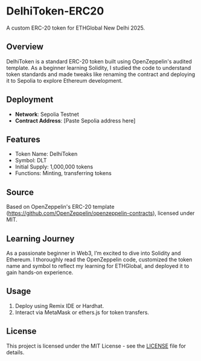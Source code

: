 # DelhiToken-ERC20

 A custom ERC-20 token for ETHGlobal New Delhi 2025.

 ## Overview
 DelhiToken is a standard ERC-20 token built using OpenZeppelin's audited template. As a beginner learning Solidity, I studied the code to understand token standards and made tweaks like renaming the contract and deploying it to Sepolia to explore Ethereum development.

 ## Deployment
 - **Network**: Sepolia Testnet
 - **Contract Address**: [Paste Sepolia address here]

 ## Features
 - Token Name: DelhiToken
 - Symbol: DLT
 - Initial Supply: 1,000,000 tokens
 - Functions: Minting, transferring tokens

 ## Source
 Based on OpenZeppelin's ERC-20 template (https://github.com/OpenZeppelin/openzeppelin-contracts), licensed under MIT.

 ## Learning Journey
 As a passionate beginner in Web3, I’m excited to dive into Solidity and Ethereum. I thoroughly read the OpenZeppelin code, customized the token name and symbol to reflect my learning for ETHGlobal, and deployed it to gain hands-on experience.

 ## Usage
 1. Deploy using Remix IDE or Hardhat.
 2. Interact via MetaMask or ethers.js for token transfers.

 ## License
 This project is licensed under the MIT License - see the [LICENSE](LICENSE) file for details.    